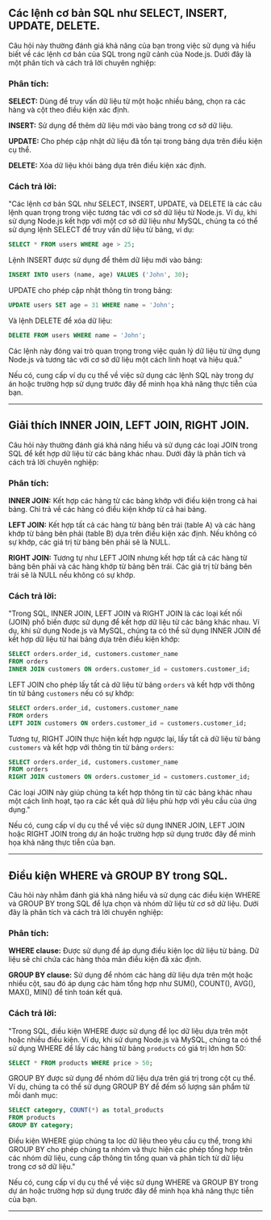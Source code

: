 ## Các lệnh cơ bản SQL như SELECT, INSERT, UPDATE, DELETE.

Câu hỏi này thường đánh giá khả năng của bạn trong việc sử dụng và hiểu biết về các lệnh cơ bản của SQL trong ngữ cảnh của Node.js. Dưới đây là một phân tích và cách trả lời chuyên nghiệp:

### Phân tích:

**SELECT:** Dùng để truy vấn dữ liệu từ một hoặc nhiều bảng, chọn ra các hàng và cột theo điều kiện xác định.

**INSERT:** Sử dụng để thêm dữ liệu mới vào bảng trong cơ sở dữ liệu.

**UPDATE:** Cho phép cập nhật dữ liệu đã tồn tại trong bảng dựa trên điều kiện cụ thể.

**DELETE:** Xóa dữ liệu khỏi bảng dựa trên điều kiện xác định.

### Cách trả lời:

"Các lệnh cơ bản SQL như SELECT, INSERT, UPDATE, và DELETE là các câu lệnh quan trọng trong việc tương tác với cơ sở dữ liệu từ Node.js. Ví dụ, khi sử dụng Node.js kết hợp với một cơ sở dữ liệu như MySQL, chúng ta có thể sử dụng lệnh SELECT để truy vấn dữ liệu từ bảng, ví dụ:

```sql
SELECT * FROM users WHERE age > 25;
```

Lệnh INSERT được sử dụng để thêm dữ liệu mới vào bảng:

```sql
INSERT INTO users (name, age) VALUES ('John', 30);
```

UPDATE cho phép cập nhật thông tin trong bảng:

```sql
UPDATE users SET age = 31 WHERE name = 'John';
```

Và lệnh DELETE để xóa dữ liệu:

```sql
DELETE FROM users WHERE name = 'John';
```

Các lệnh này đóng vai trò quan trọng trong việc quản lý dữ liệu từ ứng dụng Node.js và tương tác với cơ sở dữ liệu một cách linh hoạt và hiệu quả."

Nếu có, cung cấp ví dụ cụ thể về việc sử dụng các lệnh SQL này trong dự án hoặc trường hợp sử dụng trước đây để minh họa khả năng thực tiễn của bạn.

---

## Giải thích INNER JOIN, LEFT JOIN, RIGHT JOIN.

Câu hỏi này thường đánh giá khả năng hiểu và sử dụng các loại JOIN trong SQL để kết hợp dữ liệu từ các bảng khác nhau. Dưới đây là phân tích và cách trả lời chuyên nghiệp:

### Phân tích:

**INNER JOIN:** Kết hợp các hàng từ các bảng khớp với điều kiện trong cả hai bảng. Chỉ trả về các hàng có điều kiện khớp từ cả hai bảng.

**LEFT JOIN:** Kết hợp tất cả các hàng từ bảng bên trái (table A) và các hàng khớp từ bảng bên phải (table B) dựa trên điều kiện xác định. Nếu không có sự khớp, các giá trị từ bảng bên phải sẽ là NULL.

**RIGHT JOIN:** Tương tự như LEFT JOIN nhưng kết hợp tất cả các hàng từ bảng bên phải và các hàng khớp từ bảng bên trái. Các giá trị từ bảng bên trái sẽ là NULL nếu không có sự khớp.

### Cách trả lời:

"Trong SQL, INNER JOIN, LEFT JOIN và RIGHT JOIN là các loại kết nối (JOIN) phổ biến được sử dụng để kết hợp dữ liệu từ các bảng khác nhau. Ví dụ, khi sử dụng Node.js và MySQL, chúng ta có thể sử dụng INNER JOIN để kết hợp dữ liệu từ hai bảng dựa trên điều kiện khớp:

```sql
SELECT orders.order_id, customers.customer_name
FROM orders
INNER JOIN customers ON orders.customer_id = customers.customer_id;
```

LEFT JOIN cho phép lấy tất cả dữ liệu từ bảng `orders` và kết hợp với thông tin từ bảng `customers` nếu có sự khớp:

```sql
SELECT orders.order_id, customers.customer_name
FROM orders
LEFT JOIN customers ON orders.customer_id = customers.customer_id;
```

Tương tự, RIGHT JOIN thực hiện kết hợp ngược lại, lấy tất cả dữ liệu từ bảng `customers` và kết hợp với thông tin từ bảng `orders`:

```sql
SELECT orders.order_id, customers.customer_name
FROM orders
RIGHT JOIN customers ON orders.customer_id = customers.customer_id;
```

Các loại JOIN này giúp chúng ta kết hợp thông tin từ các bảng khác nhau một cách linh hoạt, tạo ra các kết quả dữ liệu phù hợp với yêu cầu của ứng dụng."

Nếu có, cung cấp ví dụ cụ thể về việc sử dụng INNER JOIN, LEFT JOIN hoặc RIGHT JOIN trong dự án hoặc trường hợp sử dụng trước đây để minh họa khả năng thực tiễn của bạn.

---

## Điều kiện WHERE và GROUP BY trong SQL.

Câu hỏi này nhằm đánh giá khả năng hiểu và sử dụng các điều kiện WHERE và GROUP BY trong SQL để lựa chọn và nhóm dữ liệu từ cơ sở dữ liệu. Dưới đây là phân tích và cách trả lời chuyên nghiệp:

### Phân tích:

**WHERE clause:** Được sử dụng để áp dụng điều kiện lọc dữ liệu từ bảng. Dữ liệu sẽ chỉ chứa các hàng thỏa mãn điều kiện đã xác định.

**GROUP BY clause:** Sử dụng để nhóm các hàng dữ liệu dựa trên một hoặc nhiều cột, sau đó áp dụng các hàm tổng hợp như SUM(), COUNT(), AVG(), MAX(), MIN() để tính toán kết quả.

### Cách trả lời:

"Trong SQL, điều kiện WHERE được sử dụng để lọc dữ liệu dựa trên một hoặc nhiều điều kiện. Ví dụ, khi sử dụng Node.js và MySQL, chúng ta có thể sử dụng WHERE để lấy các hàng từ bảng `products` có giá trị lớn hơn 50:

```sql
SELECT * FROM products WHERE price > 50;
```

GROUP BY được sử dụng để nhóm dữ liệu dựa trên giá trị trong cột cụ thể. Ví dụ, chúng ta có thể sử dụng GROUP BY để đếm số lượng sản phẩm từ mỗi danh mục:

```sql
SELECT category, COUNT(*) as total_products
FROM products
GROUP BY category;
```

Điều kiện WHERE giúp chúng ta lọc dữ liệu theo yêu cầu cụ thể, trong khi GROUP BY cho phép chúng ta nhóm và thực hiện các phép tổng hợp trên các nhóm dữ liệu, cung cấp thông tin tổng quan và phân tích từ dữ liệu trong cơ sở dữ liệu."

Nếu có, cung cấp ví dụ cụ thể về việc sử dụng WHERE và GROUP BY trong dự án hoặc trường hợp sử dụng trước đây để minh họa khả năng thực tiễn của bạn.

---
